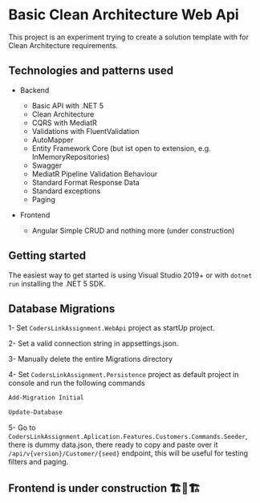 ﻿# Basic Clean Architecture Web Api

This project is an experiment trying to create a solution template with for Clean Architecture requirements.



## Technologies and patterns used

- Backend
  - Basic API with .NET 5
  - Clean Architecture
  - CQRS with MediatR
  - Validations with FluentValidation
  - AutoMapper
  - Entity Framework Core (but ist open to extension, e.g. InMemoryRepositories)
  - Swagger
  - MediatR Pipeline Validation Behaviour
  - Standard Format Response Data
  - Standard exceptions
  - Paging


- Frontend
  - Angular Simple CRUD and nothing more (under construction)


## Getting started

The easiest way to get started is using Visual Studio 2019+ or with `dotnet run` installing the .NET 5 SDK.

## Database Migrations

1- Set ```CodersLinkAssignment.WebApi``` project as startUp project.

2- Set a valid connection string in appsettings.json.

3- Manually delete the entire Migrations directory

4- Set ```CodersLinkAssignment.Persistence``` project as default project in console and run the following commands

```bash
Add-Migration Initial
```
```bash
Update-Database
```


5- Go to ```CodersLinkAssignment.Aplication.Features.Customers.Commands.Seeder```, there is dummy data.json, there ready to copy and paste over it 
```/api/v{version}/Customer/{seed}``` endpoint, this will be useful for testing filters and paging. 


## Frontend is under construction 🏗️🚧🏗️
